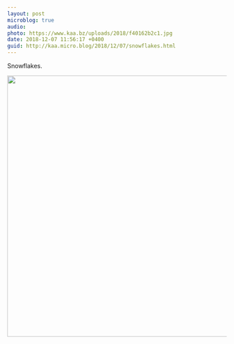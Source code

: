 ```yaml
---
layout: post
microblog: true
audio: 
photo: https://www.kaa.bz/uploads/2018/f40162b2c1.jpg
date: 2018-12-07 11:56:17 +0400
guid: http://kaa.micro.blog/2018/12/07/snowflakes.html
---
```

Snowflakes.

<img src="https://www.kaa.bz/uploads/2018/f40162b2c1.jpg" width="600" height="600" alt="" />
